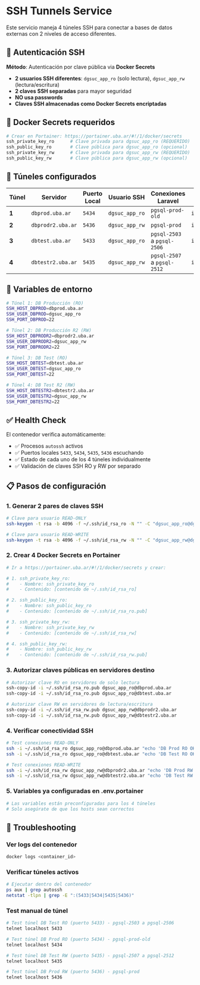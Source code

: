 # SSH Tunnels Service

Este servicio maneja 4 túneles SSH para conectar a bases de datos externas con 2 niveles de acceso diferentes.

## 🔑 Autenticación SSH

**Método**: Autenticación por clave pública via **Docker Secrets**
- **2 usuarios SSH diferentes**: `dgsuc_app_ro` (solo lectura), `dgsuc_app_rw` (lectura/escritura)
- **2 claves SSH separadas** para mayor seguridad
- **NO usa passwords**
- **Claves SSH almacenadas como Docker Secrets encriptadas**

## 🔐 Docker Secrets requeridos

```bash
# Crear en Portainer: https://portainer.uba.ar/#!/1/docker/secrets
ssh_private_key_ro      # Clave privada para dgsuc_app_ro (REQUERIDO)
ssh_public_key_ro       # Clave pública para dgsuc_app_ro (opcional)
ssh_private_key_rw      # Clave privada para dgsuc_app_rw (REQUERIDO) 
ssh_public_key_rw       # Clave pública para dgsuc_app_rw (opcional)
```

## 🌉 Túneles configurados

| Túnel | Servidor | Puerto Local | Usuario SSH | Conexiones Laravel | Clave SSH |
|-------|----------|--------------|-------------|-------------------|-----------|
| **1** | `dbprod.uba.ar` | `5434` | `dgsuc_app_ro` | `pgsql-prod-old` | `id_rsa_ro` |
| **2** | `dbprodr2.uba.ar` | `5436` | `dgsuc_app_rw` | `pgsql-prod` | `id_rsa_rw` |
| **3** | `dbtest.uba.ar` | `5433` | `dgsuc_app_ro` | `pgsql-2503` a `pgsql-2506` | `id_rsa_ro` |
| **4** | `dbtestr2.uba.ar` | `5435` | `dgsuc_app_rw` | `pgsql-2507` a `pgsql-2512` | `id_rsa_rw` |

## 🔧 Variables de entorno

```bash
# Túnel 1: DB Producción (RO)
SSH_HOST_DBPROD=dbprod.uba.ar
SSH_USER_DBPROD=dgsuc_app_ro
SSH_PORT_DBPROD=22

# Túnel 2: DB Producción R2 (RW)
SSH_HOST_DBPRODR2=dbprodr2.uba.ar
SSH_USER_DBPRODR2=dgsuc_app_rw
SSH_PORT_DBPRODR2=22

# Túnel 3: DB Test (RO)
SSH_HOST_DBTEST=dbtest.uba.ar
SSH_USER_DBTEST=dgsuc_app_ro
SSH_PORT_DBTEST=22

# Túnel 4: DB Test R2 (RW)
SSH_HOST_DBTESTR2=dbtestr2.uba.ar
SSH_USER_DBTESTR2=dgsuc_app_rw
SSH_PORT_DBTESTR2=22
```

## ✅ Health Check

El contenedor verifica automáticamente:
- ✅ Procesos `autossh` activos
- ✅ Puertos locales `5433`, `5434`, `5435`, `5436` escuchando
- ✅ Estado de cada uno de los 4 túneles individualmente
- ✅ Validación de claves SSH RO y RW por separado

## 📋 Pasos de configuración

### 1. Generar 2 pares de claves SSH
```bash
# Clave para usuario READ-ONLY
ssh-keygen -t rsa -b 4096 -f ~/.ssh/id_rsa_ro -N "" -C "dgsuc_app_ro@dgsuc.uba.ar"

# Clave para usuario READ-WRITE
ssh-keygen -t rsa -b 4096 -f ~/.ssh/id_rsa_rw -N "" -C "dgsuc_app_rw@dgsuc.uba.ar"
```

### 2. Crear 4 Docker Secrets en Portainer
```bash
# Ir a https://portainer.uba.ar/#!/1/docker/secrets y crear:

# 1. ssh_private_key_ro:
#    - Nombre: ssh_private_key_ro
#    - Contenido: [contenido de ~/.ssh/id_rsa_ro]

# 2. ssh_public_key_ro:
#    - Nombre: ssh_public_key_ro  
#    - Contenido: [contenido de ~/.ssh/id_rsa_ro.pub]

# 3. ssh_private_key_rw:
#    - Nombre: ssh_private_key_rw
#    - Contenido: [contenido de ~/.ssh/id_rsa_rw]

# 4. ssh_public_key_rw:
#    - Nombre: ssh_public_key_rw
#    - Contenido: [contenido de ~/.ssh/id_rsa_rw.pub]
```

### 3. Autorizar claves públicas en servidores destino
```bash
# Autorizar clave RO en servidores de solo lectura
ssh-copy-id -i ~/.ssh/id_rsa_ro.pub dgsuc_app_ro@dbprod.uba.ar
ssh-copy-id -i ~/.ssh/id_rsa_ro.pub dgsuc_app_ro@dbtest.uba.ar

# Autorizar clave RW en servidores de lectura/escritura  
ssh-copy-id -i ~/.ssh/id_rsa_rw.pub dgsuc_app_rw@dbprodr2.uba.ar
ssh-copy-id -i ~/.ssh/id_rsa_rw.pub dgsuc_app_rw@dbtestr2.uba.ar
```

### 4. Verificar conectividad SSH
```bash
# Test conexiones READ-ONLY
ssh -i ~/.ssh/id_rsa_ro dgsuc_app_ro@dbprod.uba.ar "echo 'DB Prod RO OK'"
ssh -i ~/.ssh/id_rsa_ro dgsuc_app_ro@dbtest.uba.ar "echo 'DB Test RO OK'"

# Test conexiones READ-WRITE
ssh -i ~/.ssh/id_rsa_rw dgsuc_app_rw@dbprodr2.uba.ar "echo 'DB Prod RW OK'"
ssh -i ~/.ssh/id_rsa_rw dgsuc_app_rw@dbtestr2.uba.ar "echo 'DB Test RW OK'"
```

### 5. Variables ya configuradas en .env.portainer
```bash
# Las variables están preconfiguradas para los 4 túneles
# Solo asegúrate de que los hosts sean correctos
```

## 🐛 Troubleshooting

### Ver logs del contenedor
```bash
docker logs <container_id>
```

### Verificar túneles activos
```bash
# Ejecutar dentro del contenedor
ps aux | grep autossh
netstat -tlpn | grep -E ":(5433|5434|5435|5436)"
```

### Test manual de túnel
```bash
# Test túnel DB Test RO (puerto 5433) - pgsql-2503 a pgsql-2506
telnet localhost 5433

# Test túnel DB Prod RO (puerto 5434) - pgsql-prod-old  
telnet localhost 5434

# Test túnel DB Test RW (puerto 5435) - pgsql-2507 a pgsql-2512
telnet localhost 5435

# Test túnel DB Prod RW (puerto 5436) - pgsql-prod
telnet localhost 5436
```
